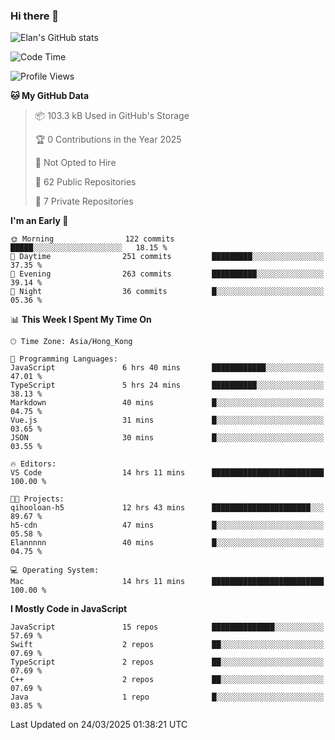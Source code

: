 ### Hi there 👋

![Elan's GitHub stats](https://github-readme-stats.vercel.app/api?username=elaninhust&rank_icon=github)

<!--START_SECTION:waka-->
![Code Time](http://img.shields.io/badge/Code%20Time-641%20hrs%2017%20mins-blue)

![Profile Views](http://img.shields.io/badge/Profile%20Views-0-blue)

**🐱 My GitHub Data** 

> 📦 103.3 kB Used in GitHub's Storage 
 > 
> 🏆 0 Contributions in the Year 2025
 > 
> 🚫 Not Opted to Hire
 > 
> 📜 62 Public Repositories 
 > 
> 🔑 7 Private Repositories 
 > 
**I'm an Early 🐤** 

```text
🌞 Morning                122 commits         █████░░░░░░░░░░░░░░░░░░░░   18.15 % 
🌆 Daytime                251 commits         █████████░░░░░░░░░░░░░░░░   37.35 % 
🌃 Evening                263 commits         ██████████░░░░░░░░░░░░░░░   39.14 % 
🌙 Night                  36 commits          █░░░░░░░░░░░░░░░░░░░░░░░░   05.36 % 
```


📊 **This Week I Spent My Time On** 

```text
🕑︎ Time Zone: Asia/Hong_Kong

💬 Programming Languages: 
JavaScript               6 hrs 40 mins       ████████████░░░░░░░░░░░░░   47.01 % 
TypeScript               5 hrs 24 mins       ██████████░░░░░░░░░░░░░░░   38.13 % 
Markdown                 40 mins             █░░░░░░░░░░░░░░░░░░░░░░░░   04.75 % 
Vue.js                   31 mins             █░░░░░░░░░░░░░░░░░░░░░░░░   03.65 % 
JSON                     30 mins             █░░░░░░░░░░░░░░░░░░░░░░░░   03.55 % 

🔥 Editors: 
VS Code                  14 hrs 11 mins      █████████████████████████   100.00 % 

🐱‍💻 Projects: 
qihooloan-h5             12 hrs 43 mins      ██████████████████████░░░   89.67 % 
h5-cdn                   47 mins             █░░░░░░░░░░░░░░░░░░░░░░░░   05.58 % 
Elannnnn                 40 mins             █░░░░░░░░░░░░░░░░░░░░░░░░   04.75 % 

💻 Operating System: 
Mac                      14 hrs 11 mins      █████████████████████████   100.00 % 
```

**I Mostly Code in JavaScript** 

```text
JavaScript               15 repos            ██████████████░░░░░░░░░░░   57.69 % 
Swift                    2 repos             ██░░░░░░░░░░░░░░░░░░░░░░░   07.69 % 
TypeScript               2 repos             ██░░░░░░░░░░░░░░░░░░░░░░░   07.69 % 
C++                      2 repos             ██░░░░░░░░░░░░░░░░░░░░░░░   07.69 % 
Java                     1 repo              █░░░░░░░░░░░░░░░░░░░░░░░░   03.85 % 
```




 Last Updated on 24/03/2025 01:38:21 UTC
<!--END_SECTION:waka-->
